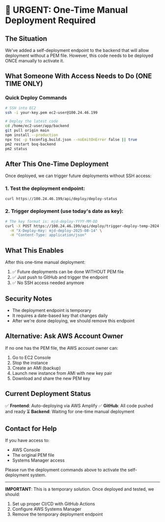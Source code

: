 # 🚨 URGENT: One-Time Manual Deployment Required

## The Situation
We've added a self-deployment endpoint to the backend that will allow deployment without a PEM file. However, this code needs to be deployed ONCE manually to activate it.

## What Someone With Access Needs to Do (ONE TIME ONLY)

### Quick Deploy Commands
```bash
# SSH into EC2
ssh -i your-key.pem ec2-user@100.24.46.199

# Deploy the latest code
cd /home/ec2-user/app/backend
git pull origin main
npm install --production
npx tsc -p tsconfig.build.json --noEmitOnError false || true
pm2 restart boq-backend
pm2 status
```

## After This One-Time Deployment

Once deployed, we can trigger future deployments without SSH access:

### 1. Test the deployment endpoint:
```bash
curl https://100.24.46.199/api/deploy/deploy-status
```

### 2. Trigger deployment (use today's date as key):
```bash
# The key format is: mjd-deploy-YYYY-MM-DD
curl -X POST https://100.24.46.199/api/deploy/trigger-deploy-temp-2024 \
  -H "X-Deploy-Key: mjd-deploy-2025-08-14" \
  -H "Content-Type: application/json"
```

## What This Enables

After this one-time manual deployment:
1. ✅ Future deployments can be done WITHOUT PEM file
2. ✅ Just push to GitHub and trigger the endpoint
3. ✅ No SSH access needed anymore

## Security Notes

- The deployment endpoint is temporary
- It requires a date-based key that changes daily
- After we're done deploying, we should remove this endpoint

## Alternative: Ask AWS Account Owner

If no one has the PEM file, the AWS account owner can:
1. Go to EC2 Console
2. Stop the instance
3. Create an AMI (backup)
4. Launch new instance from AMI with new key pair
5. Download and share the new PEM key

## Current Deployment Status

✅ **Frontend**: Auto-deploying via AWS Amplify
✅ **GitHub**: All code pushed and ready
⏳ **Backend**: Waiting for one-time manual deployment

## Contact for Help

If you have access to:
- AWS Console
- The original PEM file
- Systems Manager access

Please run the deployment commands above to activate the self-deployment system.

---

**IMPORTANT**: This is a temporary solution. Once deployed and tested, we should:
1. Set up proper CI/CD with GitHub Actions
2. Configure AWS Systems Manager
3. Remove the temporary deployment endpoint